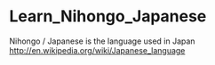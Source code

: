 Learn_Nihongo_Japanese
======================

Nihongo / Japanese is the language used in Japan http://en.wikipedia.org/wiki/Japanese_language
